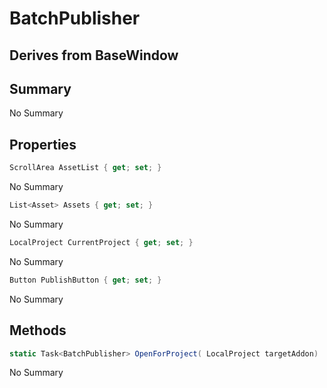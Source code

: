 # BatchPublisher

## Derives from BaseWindow

## Summary

No Summary
## Properties

```c#
ScrollArea AssetList { get; set; } 
```
No Summary
```c#
List<Asset> Assets { get; set; } 
```
No Summary
```c#
LocalProject CurrentProject { get; set; } 
```
No Summary
```c#
Button PublishButton { get; set; } 
```
No Summary
## Methods

```c#
static Task<BatchPublisher> OpenForProject( LocalProject targetAddon) 
```
No Summary
